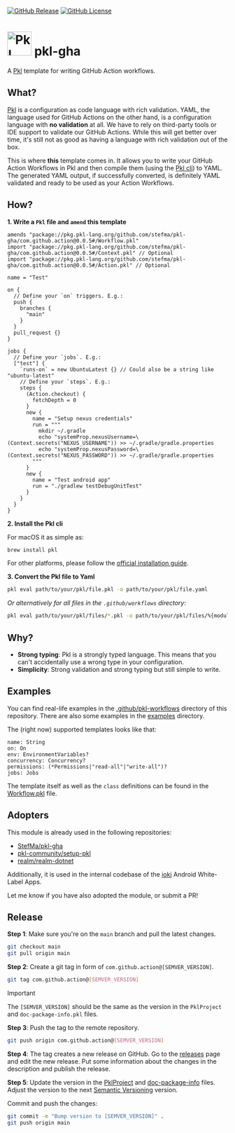 [![GitHub Release](https://img.shields.io/github/v/release/stefma/pkl-gha?include_prereleases)](https://github.com/StefMa/pkl-gha/releases/latest)
[![GitHub License](https://img.shields.io/github/license/stefma/pkl-gha)](https://github.com/StefMa/pkl-gha/blob/main/LICENSE)

# <img src="icon.png" alt="Pkl" width="55"/> pkl-gha

A [Pkl](https://pkl-lang.org/) template for writing GitHub Action workflows.

## What?

[Pkl](https://pkl-lang.org/) is a configuration as code language with rich validation.
YAML, the language used for GitHub Actions on the other hand, is a configuration language with **no validation** at all.
We have to rely on third-party tools or IDE support to validate our GitHub Actions.
While this will get better over time, it's still not as good as having a language with rich validation out of the box.

This is where **this** template comes in.
It allows you to write your GitHub Action Workflows in Pkl
and then compile them (using the [Pkl cli](https://pkl-lang.org/main/current/pkl-cli/index.html#installation)) to YAML.
The generated YAML output, if successfully converted, 
is definitely YAML validated and ready to be used as your Action Workflows.

## How?

**1. Write a `Pkl` file and `amend` this template**

```pkl
amends "package://pkg.pkl-lang.org/github.com/stefma/pkl-gha/com.github.action@0.0.5#/Workflow.pkl"
import "package://pkg.pkl-lang.org/github.com/stefma/pkl-gha/com.github.action@0.0.5#/Context.pkl" // Optional
import "package://pkg.pkl-lang.org/github.com/stefma/pkl-gha/com.github.action@0.0.5#/Action.pkl" // Optional

name = "Test"

on {
  // Define your `on` triggers. E.g.:
  push {
    branches {
      "main"
    }
  }
  pull_request {}
}

jobs {
  // Define your `jobs`. E.g.: 
  ["test"] {
    `runs-on` = new UbuntuLatest {} // Could also be a string like "ubuntu-latest"
    // Define your `steps`. E.g.:
    steps {
      (Action.checkout) {
        fetchDepth = 0
      }
      new {
        name = "Setup nexus credentials"
        run = """
          mkdir ~/.gradle
          echo "systemProp.nexusUsername=\(Context.secrets("NEXUS_USERNAME")) >> ~/.gradle/gradle.properties
          echo "systemProp.nexusPassword=\(Context.secrets("NEXUS_PASSWORD")) >> ~/.gradle/gradle.properties
        """
      }
      new {
        name = "Test android app"
        run = "./gradlew testDebugUnitTest"
      }
    }
  }
}
```

**2. Install the Pkl cli**

For macOS it as simple as:
```bash
brew install pkl
````

For other platforms, please follow the [official installation guide](https://pkl-lang.org/main/current/pkl-cli/index.html#installation).

**3. Convert the Pkl file to Yaml**

```bash
pkl eval path/to/your/pkl/file.pkl -o path/to/your/pkl/file.yaml
```

*Or alternatively for all files in the `.github/workflows` directory*:
```bash
pkl eval path/to/your/pkl/files/*.pkl -o path/to/your/pkl/files/%{moduleName}.yml
```

## Why?

* **Strong typing**: Pkl is a strongly typed language. This means that you can't accidentally use a wrong type in your
  configuration.
* **Simplicity**: Strong validation and strong typing but still simple to write.

## Examples

You can find real-life examples in the [.github/pkl-workflows](.github/pkl-workflows) directory of this repository.
There are also some examples in the [examples](examples) directory.

The (right now) supported templates looks like that:
```
name: String
on: On
env: EnvironmentVariables?
concurrency: Concurrency?
permissions: (*Permissions|"read-all"|"write-all")?
jobs: Jobs
```

The template itself as well as the `class` definitions can be found in the [Workflow.pkl](Workflow.pkl) file.

## Adopters

This module is already used in the following repositories:
* [StefMa/pkl-gha](https://github.com/StefMa/pkl-gha/tree/725a23cc42112a11dec32ff934d3166bddc54e5c/.github/pkl-workflows)
* [pkl-community/setup-pkl](https://github.com/pkl-community/setup-pkl/tree/52a58184f4f3e64a7fd8444f2a5dee6fa8eeba58/.github/pkl-workflows)
* [realm/realm-dotnet](https://github.com/realm/realm-dotnet/tree/d44ca659e2744ce0a210ff7ffbcb59607d8b3dac/.github/pkl-workflows)

Additionally, it is used in the internal codebase of the [ioki](https://ioki.com/en/platform/) Android White-Label Apps.

Let me know if you have also adopted the module, or submit a PR!

## Release

**Step 1**: Make sure you're on the `main` branch and pull the latest changes.

```bash
git checkout main
git pull origin main
```

**Step 2**: Create a git tag in form of `com.github.action@[SEMVER_VERSION]`.

```bash
git tag com.github.action@[SEMVER_VERSION]
```

> [!IMPORTANT]
> The `[SEMVER_VERSION]` should be the same as the version in the `PklProject` and `doc-package-info.pkl` files.

**Step 3**: Push the tag to the remote repository.

```bash
git push origin com.github.action@[SEMVER_VERSION]
```

**Step 4**: The tag creates a new release on GitHub.
Go to the [releases](http://github.com/StefMa/pkl-gha/releases) page and edit the new release.
Put some information about the changes in the description and publish the release.

**Step 5**: Update the version in the [PklProject](PklProject) and [doc-package-info](doc-package-info.pkl) files.
Adjust the version to the next [Semantic Versioning](https://semver.org/) version.

Commit and push the changes:
```bash
git commit -m "Bump version to [SEMVER_VERSION]" .
git push origin main
```
